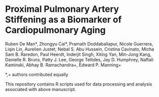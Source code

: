 # Proximal Pulmonary Artery Stiffening as a Biomarker of Cardiopulmonary Aging
Ruben De Man*, Zhongyu Cai*, Pramath Doddaballapur, Nicole Guerrera, Liqin Lin, Aurelien Justet, Nebal S. Abu Hussein, Cristina Cavinato, Micha Sam B. Raredon, Paul Heerdt, Inderjit Singh, Xiting Yan, Min-Jong Kang, Danielle R. Bruns, Patty J. Lee, George Tellides, Jay D. Humphrey, Naftali Kaminski, Abhay B. Ramachandra+, Edward P. Manning+

*,+ authors contributed equally

This repository contains R scripts used for data processing and analysis associated with above manuscript.
